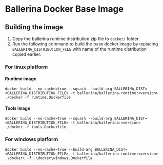 # Ballerina Docker Base Image

## Building the image

1. Copy the ballerina runtime distribution zip file to `docker/` folder.
1. Run the following command to build the base docker image by replacing `BALLERINA_DISTRIBUTION_FILE` with name of the runtime distribution copied earlier.

### For linux platform
#### Runtime image
```docker build --no-cache=true --squash --build-arg BALLERINA_DIST=<BALLERINA_DISTRIBUTION_FILE> -t ballerina/ballerina-runtime:<version> ./docker -f runtime.Dockerfile```
#### Tools image
```docker build --no-cache=true --squash --build-arg BALLERINA_DIST=<BALLERINA_DISTRIBUTION_FILE> -t ballerina/ballerina:<version> ./docker -f tools.Dockerfile```

### For windows platform
```docker build --no-cache=true --build-arg BALLERINA_DIST=<BALLERINA_DISTRIBUTION_FILE> -t ballerina/ballerina-runtime:<version> .\docker\ -f .\docker\windows.Dockerfile```
